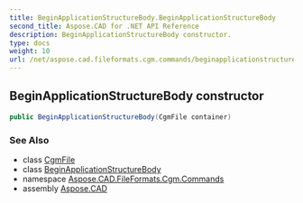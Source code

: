 ```yaml
---
title: BeginApplicationStructureBody.BeginApplicationStructureBody
second_title: Aspose.CAD for .NET API Reference
description: BeginApplicationStructureBody constructor. 
type: docs
weight: 10
url: /net/aspose.cad.fileformats.cgm.commands/beginapplicationstructurebody/beginapplicationstructurebody/
---
```

## BeginApplicationStructureBody constructor

```csharp
public BeginApplicationStructureBody(CgmFile container)
```

### See Also

* class [CgmFile](../../../aspose.cad.fileformats.cgm/cgmfile/)
* class [BeginApplicationStructureBody](../)
* namespace [Aspose.CAD.FileFormats.Cgm.Commands](../../beginapplicationstructurebody/)
* assembly [Aspose.CAD](../../../)


